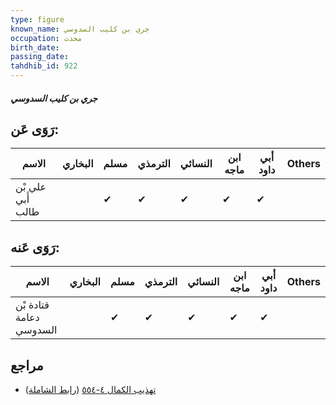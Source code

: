 ```yaml
---
type: figure
known_name: جري بن كليب السدوسي
occupation: محدث
birth_date:
passing_date:
tahdhib_id: 922
---
```

##### جري بن كليب السدوسي

## رَوَى عَن:
| الاسم             | البخاري | مسلم | الترمذي | النسائي | ابن ماجه | أبي داود | Others |
| ----------------- | ------- | ---- | ------- | ------- | -------- | -------- | ------ |
| علي بْن أَبي طالب |         | ✔    | ✔       | ✔       | ✔        | ✔        |        |
## رَوَى عَنه:
| الاسم                   | البخاري | مسلم | الترمذي | النسائي | ابن ماجه | أبي داود | Others |
| ----------------------- | ------- | ---- | ------- | ------- | -------- | -------- | ------ |
| قتادة بْن دعامة السدوسي |         | ✔    | ✔       | ✔       | ✔        | ✔        |        |
## مراجع
- [تهذيب الكمال ٤-٥٥٤](obsidian://open?vault=Tahdhib-al-Kamal&file=Figures/٩٢٢-جري%20بن%20كليب%20السدوسي) ([رابط الشاملة](https://shamela.ws/book/3722/2068))